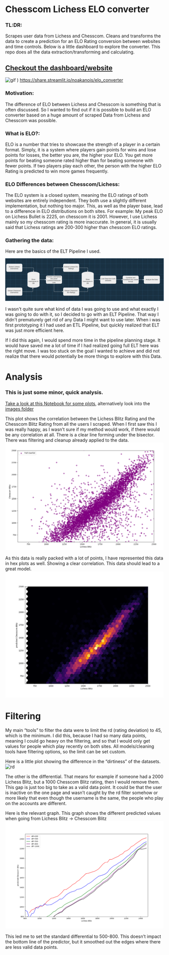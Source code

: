 # Chesscom Lichess ELO converter

### TL:DR:
Scrapes user data from Lichess and Chesscom. Cleans and transforms the data to create a prediction for an ELO Rating conversion between websites and time controls. 
Below is a little dashboard to explore the converter. This repo does all the data extraction/transforming and calculating. 

## [Checkout the dashboard/website](https://share.streamlit.io/noakanois/elo_converter)

![gif](https://github.com/noakanois/Chesscom_Lichess_ELO_converter/blob/master/images/readme/streamlit-showcase.gif?raw=true)
)
https://share.streamlit.io/noakanois/elo_converter

### Motivation:
The difference of ELO between Lichess and Chesscom is something that is often discussed. So
I wanted to find out if it is possible to build an ELO converter based on a huge amount of scraped Data from Lichess and Chesscom was possible. 

### What is ELO?:
ELO is a number that tries to showcase the strength of a player in a certain format. Simply, it is a system where players gain points for wins and lose points for losses, the better you are, the higher your ELO. You get more points for beating someone rated higher than for beating someone with fewer points. 
If two players play each other, the person with the higher ELO Rating is predicted to win more games frequently. 

### ELO Differences between Chesscom/Lichess:
The ELO system is a closed system, meaning the ELO ratings of both websites are entirely independent. They both use a slightly different implementation, but nothing too major. This, as well as the player base, lead to a difference in ELO distributions on both sites.
For example: My peak ELO on Lichess Bullet is 2225, on chesscom it is 2001. However, I use Lichess mainly so my chesscom rating is more inaccurate.
In general, it is usually said that Lichess ratings are 200-300 higher than chesscom ELO ratings.


### Gathering the data:
Here are the basics of the ELT Pipeline I used. 

![ELT](https://github.com/noakanois/Chesscom_Lichess_ELO_converter/blob/master/images/readme/ELT3.png?raw=true)

I wasn't quite sure what kind of data I was going to use and what exactly I was going to do with it, so I decided to go with an ELT Pipeline. That way I didn't prematurely get rid of any Data I might want to use later. 
When i was first prototyping it I had used an ETL Pipeline, but quickly realized that ELT was just more efficient here. 

If I did this again, I would spend more time in the pipeline planning stage. It would have saved me a lot of time if I had realized going full ELT here was the right move. I was too stuck on the goal I wanted to achieve and did not realize that there would potentially be more things to explore with this Data.

# Analysis 
### This is just some minor, quick analysis. 

[Take a look at this Notebook for some plots](https://github.com/noakanois/Chesscom_Lichess_ELO_converter/blob/master/plots.ipynb), alternatively look into the [images folder](https://github.com/noakanois/Chesscom_Lichess_ELO_converter/tree/master/images)

This plot shows the correlation between the Lichess Blitz Rating and the Chesscom Blitz Rating from all the users I scraped. When I first saw this I was really happy, as I wasn’t sure if my method would work, if there would be any correlation at all. There is a clear line forming under the bisector. There was filtering and cleanup already applied to the data.
![Blitz](https://raw.githubusercontent.com/noakanois/Chesscom_Lichess_ELO_converter/master/images/blitz/full_blitz-blitz.png)

As this data is really packed with a lot of points, I have represented this data in hex plots as well. Showing a clear correlation. This data should lead to a great model. 
![hex](https://github.com/noakanois/Chesscom_Lichess_ELO_converter/blob/master/images/hex/hex_blitz_1.png?raw=true)

# Filtering

My main “tools” to filter the data were to limit the rd (rating deviation) to 45, which is the minimum. I did this, because I had so many data points, meaning I could go heavy on the filtering, and so that I would only get values for people which play recently on both sites. All models/cleaning tools have filtering options, so the limit can be set custom.

Here is a little plot showing the difference in the “dirtiness” of the datasets. 
![rd](https://github.com/noakanois/Chesscom_Lichess_ELO_converter/blob/master/images/rd/rd_col.png?raw=true)

The other is the differential. That means for example if someone had a 2000 Lichess Blitz, but a 1000 Chesscom Blitz rating, then I would remove them. This gap is just too big to take as a valid data point. It could be that the user is inactive on the one page and wasn’t caught by the rd filter somehow or more likely that even though the username is the same, the people who play on the accounts are different.

Here is the relevant graph. This graph shows the different predicted values when going from Lichess Blitz -> Chesscom Blitz
![diff](https://github.com/noakanois/Chesscom_Lichess_ELO_converter/blob/master/images/prediction%20impact/impact_diff.png?raw=true)

This led me to set the standard differential to 500-800. This doesn’t impact the bottom line of the predictor, but it smoothed out the edges where there are less valid data points. 

